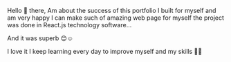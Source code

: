 Hello 👋 there, 
Am about the success of this portfolio I built for myself and am very happy I can make such of amazing web page for myself the project was done in React.js technology software...

And it was superb 😊☺️

I love it I keep learning every day to improve myself and my skills 🤟💯